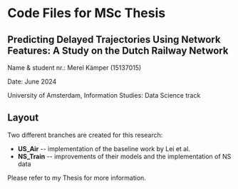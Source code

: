 # Code Files for MSc Thesis
## Predicting Delayed Trajectories Using Network Features: A Study on the Dutch Railway Network
Name & student nr.: Merel Kämper (15137015) 

Date: June 2024

University of Amsterdam, Information Studies: Data Science track

## Layout
Two different branches are created for this research:
* **US_Air** -- implementation of the baseline work by Lei et al.
* **NS_Train** -- improvements of their models and the implementation of NS data

Please refer to my Thesis for more information.
